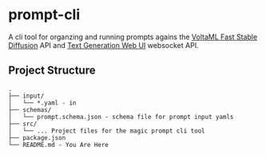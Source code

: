 # prompt-cli
A cli tool for organzing and running prompts agains the [VoltaML Fast Stable Diffusion](https://github.com/VoltaML/voltaML-fast-stable-diffusion) API and [Text Generation Web UI](https://github.com/oobabooga/text-generation-webui) websocket API.

## Project Structure
```
.
├── input/
│   └── *.yaml - in
├── schemas/
│   └── prompt.schema.json - schema file for prompt input yamls
├── src/
│   └── ... Project files for the magic prompt cli tool
├── package.json
└── README.md - You Are Here
```
